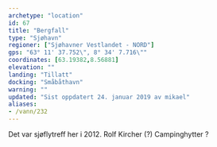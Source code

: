 ```yaml
---
archetype: "location"
id: 67
title: "Bergfall"
type: "Sjøhavn"
regioner: ["Sjøhavner Vestlandet - NORD"]
gps: "63° 11' 37.752\", 8° 34' 7.716\""
coordinates: [63.19382,8.56881]
elevation: ""
landing: "Tillatt"
docking: "Småbåthavn"
warning: ""
updated: "Sist oppdatert 24. januar 2019 av mikael"
aliases:
- /vann/232
---
```


Det var sjøflytreff her i 2012. Rolf Kircher (?) Campinghytter ?
